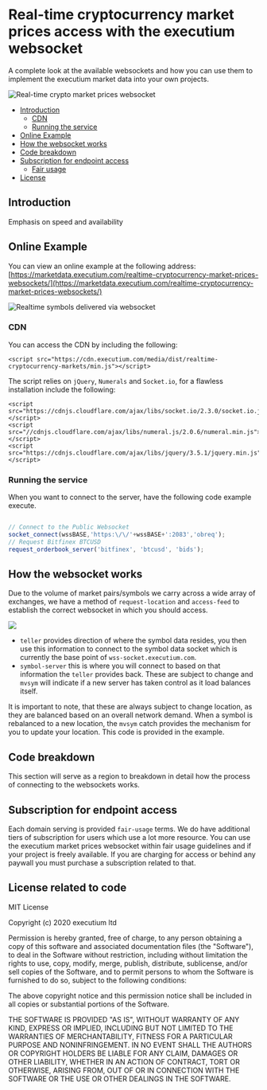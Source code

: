 # Real-time cryptocurrency market prices access with the executium websocket
A complete look at the available websockets and how you can use them to implement the executium market data into your own projects.

![Real-time crypto market prices websocket](https://i.imgur.com/VGeP4EG.png)

- [Introduction](#introduction)
  - [CDN](#cdn)
  - [Running the service](#running-the-service)
- [Online Example](#online-example)
- [How the websocket works](#how-the-websocket-works)
- [Code breakdown](#code-breakdown)
- [Subscription for endpoint access](#subscription-for-endpoint-access)
  - [Fair usage](./FAIR-USAGE.md)
- [License](#license-related-to-code)

## Introduction
Emphasis on speed and availability

## Online Example
You can view an online example at the following address: [https://marketdata.executium.com/realtime-cryptocurrency-market-prices-websockets/](https://marketdata.executium.com/realtime-cryptocurrency-market-prices-websockets/)

![Realtime symbols delivered via websocket](https://i.imgur.com/76SjPfo.png)

### CDN
You can access the CDN by including the following:

```
<script src="https://cdn.executium.com/media/dist/realtime-cryptocurrency-markets/min.js"></script>
```

The script relies on `jQuery`, `Numerals` and `Socket.io`, for a flawless installation include the following:
```
<script src="https://cdnjs.cloudflare.com/ajax/libs/socket.io/2.3.0/socket.io.js"></script>
<script src="//cdnjs.cloudflare.com/ajax/libs/numeral.js/2.0.6/numeral.min.js"></script>
<script src="https://cdnjs.cloudflare.com/ajax/libs/jquery/3.5.1/jquery.min.js"></script>
```

### Running the service
When you want to connect to the server, have the following code example execute.
```javascript

// Connect to the Public Websocket
socket_connect(wssBASE,'https:\/\/'+wssBASE+':2083','obreq');
// Request Bitfinex BTCUSD
request_orderbook_server('bitfinex', 'btcusd', 'bids');

```

## How the websocket works
Due to the volume of market pairs/symbols we carry across a wide array of exchanges, we have a method of `request-location` and `access-feed` to establish the correct websocket in which you should access.

![](https://i.imgur.com/lOPv6T7.jpg)

- `teller` provides direction of where the symbol data resides, you then use this information to connect to the symbol data socket which is currently the base point of `wss-socket.executium.com`.
- `symbol-server` this is where you will connect to based on that information the `teller` provides back. These are subject to change and `mvsym` will indicate if a new server has taken control as it load balances itself.

It is important to note, that these are always subject to change location, as they are balanced based on an overall network demand. When a symbol is rebalanced to a new location, the `mvsym` catch provides the mechanism for you to update your location. This code is provided in the example.

## Code breakdown
This section will serve as a region to breakdown in detail how the process of connecting to the websockets works.

## Subscription for endpoint access
Each domain serving is provided `fair-usage` terms. We do have additional tiers of subscription for users which use a lot more resource. You can use the executium market prices websocket within fair usage guidelines and if your project is freely available. If you are charging for access or behind any paywall you must purchase a subscription related to that.

## License related to code

MIT License

Copyright (c) 2020 executium ltd

Permission is hereby granted, free of charge, to any person obtaining a copy of this software and associated documentation files (the "Software"), to deal in the Software without restriction, including without limitation the rights to use, copy, modify, merge, publish, distribute, sublicense, and/or sell copies of the Software, and to permit persons to whom the Software is furnished to do so, subject to the following conditions:

The above copyright notice and this permission notice shall be included in all copies or substantial portions of the Software.

THE SOFTWARE IS PROVIDED "AS IS", WITHOUT WARRANTY OF ANY KIND, EXPRESS OR IMPLIED, INCLUDING BUT NOT LIMITED TO THE WARRANTIES OF MERCHANTABILITY, FITNESS FOR A PARTICULAR PURPOSE AND NONINFRINGEMENT. IN NO EVENT SHALL THE AUTHORS OR COPYRIGHT HOLDERS BE LIABLE FOR ANY CLAIM, DAMAGES OR OTHER LIABILITY, WHETHER IN AN ACTION OF CONTRACT, TORT OR OTHERWISE, ARISING FROM, OUT OF OR IN CONNECTION WITH THE SOFTWARE OR THE USE OR OTHER DEALINGS IN THE SOFTWARE.

